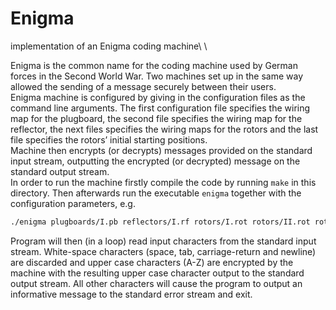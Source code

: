 # Enigma
implementation of an Enigma coding machine\ \

Enigma is the common name for the coding machine used by German forces in the Second World War. Two machines set up in the same way allowed the sending of a message securely between their users.\
Enigma machine is configured by giving in the configuration files as the command line arguments. 
The first configuration file specifies the wiring map for the plugboard, the second file specifies the wiring map for the reflector, the next files specifies the wiring maps for the rotors and the last file specifies the rotors’ initial starting positions.\
Machine then encrypts (or decrypts) messages provided on the standard input stream, outputting the encrypted (or decrypted) message on the standard output stream.\
In order to run the machine firstly compile the code by running `make` in this directory. Then afterwards run the executable `enigma` together with the configuration parameters, e.g.
```bash
./enigma plugboards/I.pb reflectors/I.rf rotors/I.rot rotors/II.rot rotors/III.rot rotors/I.pos
```
Program will then (in a loop) read input characters from the standard input stream. White-space characters (space, tab, carriage-return and newline) are discarded and upper case characters (A-Z) are encrypted by the machine with the resulting upper case character output to the standard output stream. All other characters will cause the program to output an informative message to the standard error stream and exit.